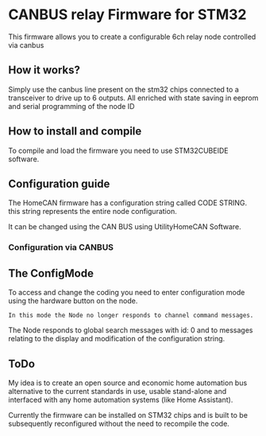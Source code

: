 # CANBUS relay Firmware for STM32


This firmware allows you to create a configurable 6ch relay node controlled via canbus

## How it works?
Simply use the canbus line present on the stm32 chips connected to a transceiver to drive up to 6 outputs. All enriched with state saving in eeprom and serial programming of the node ID

## How to install and compile

To compile and load the firmware you need to use STM32CUBEIDE software.




## Configuration guide

The HomeCAN firmware has a configuration string called CODE STRING. this string represents the entire node configuration.

It can be changed using the CAN BUS using UtilityHomeCAN Software.

### Configuration via CANBUS


## The ConfigMode

To access and change the coding you need to enter configuration mode using the hardware button on the node.

`In this mode the Node no longer responds to channel command messages.`

The Node responds to global search messages with id: 0 and to messages relating to the display and modification of the configuration string.

## ToDo

My idea is to create an open source and economic home automation bus alternative to the current standards in use, usable stand-alone and interfaced with any home automation systems (like Home Assistant).

Currently the firmware can be installed on STM32 chips and is built to be subsequently reconfigured without the need to recompile the code.


